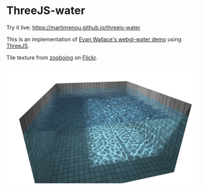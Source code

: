 # ThreeJS-water

Try it live: https://martinrenou.github.io/threejs-water

This is an implementation of [Evan Wallace's webgl-water demo](http://madebyevan.com/webgl-water) using [ThreeJS](http://threejs.org).

Tile texture from [zooboing](https://www.flickr.com/photos/zooboing/3682834083) on [Flickr](https://www.flickr.com).

![Water](water.png)
